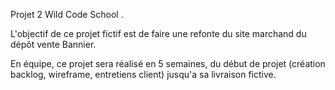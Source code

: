 Projet 2 Wild Code School .

L'objectif de ce projet fictif est de faire une refonte du site marchand du dépôt vente Bannier.

En équipe, ce projet sera réalisé en 5 semaines, du début de projet (création backlog, wireframe, entretiens client) jusqu'a sa livraison fictive. 

